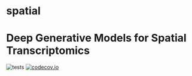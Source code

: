 # spatial
Deep Generative Models for Spatial Transcriptomics
========================================
![tests](https://github.com/prob-ml/spatial/workflows/tests/badge.svg)
[![codecov.io](https://codecov.io/gh/prob-ml/spatial/branch/master/graphs/badge.svg?branch=master&token=Jgzv0gn3rA)](http://codecov.io/github/prob-ml/spatial?branch=master)

